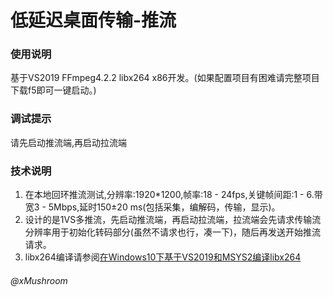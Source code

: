 # 低延迟桌面传输-推流

### 使用说明
   基于VS2019 FFmpeg4.2.2 libx264 x86开发。(如果配置项目有困难请完整项目下载f5即可一键启动。)

### 调试提示
   请先启动推流端,再启动拉流端

### 技术说明
1.  在本地回环推流测试,分辨率:1920*1200,帧率:18 - 24fps,关键帧间距:1 - 6.带宽3 - 5Mbps,延时150±20 ms(包括采集，编解码，传输，显示)。
2.  设计的是1VS多推流，先启动推流端，再启动拉流端，拉流端会先请求传输流分辨率用于初始化转码部分(虽然不请求也行，凑一下)，随后再发送开始推流请求。
3.  libx264编译请参阅[在Windows10下基于VS2019和MSYS2编译libx264](https://github.com/Mushroom0709/ffmpeg_demo/blob/master/third_party_library/WIN%E7%BC%96%E8%AF%91libx264.md)

###### @xMushroom
